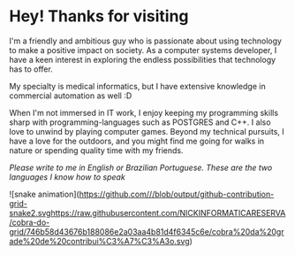 # Hey! Thanks for visiting 


I'm a friendly and ambitious guy who is passionate about using technology to make a positive impact on society. As a computer systems developer, I have a keen interest in exploring the endless possibilities that technology has to offer.

My specialty is medical informatics, but I have extensive knowledge in commercial automation as well :D

When I'm not immersed in IT work, I enjoy keeping my programming skills sharp with programming-languages such as POSTGRES and C++. I also love to unwind by playing computer games. Beyond my technical pursuits, I have a love for the outdoors, and you might find me going for walks in nature or spending quality time with my friends.


*Please write to me in English or Brazilian Portuguese. These are the two languages ​​I know how to speak*


![snake animation]([https://github.com/<seu user name>/<seu user name>/blob/output/github-contribution-grid-snake2.svg](https://raw.githubusercontent.com/NICKINFORMATICARESERVA/cobra-do-grid/746b58d43676b188086e2a03aa4b81d4f6345c6e/cobra%20da%20grade%20de%20contribui%C3%A7%C3%A3o.svg)https://raw.githubusercontent.com/NICKINFORMATICARESERVA/cobra-do-grid/746b58d43676b188086e2a03aa4b81d4f6345c6e/cobra%20da%20grade%20de%20contribui%C3%A7%C3%A3o.svg)
